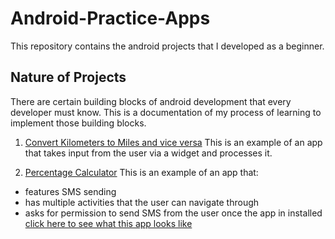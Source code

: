 # Android-Practice-Apps
This repository contains the android projects that I developed as a beginner.

## Nature of Projects
There are certain building blocks of android development that every developer must know. This is a documentation of my process of learning to implement those building blocks.

1. [Convert Kilometers to Miles and vice versa](ConvertMilesToKm/ConvertMilesToKm)
This is an example of an app that takes input from the user via a widget and processes it.

2. [Percentage Calculator](percentage_calculator)
This is an example of an app that:
- features SMS sending
- has multiple activities that the user can navigate through
- asks for permission to send SMS from the user once the app in installed 
[click here to see what this app looks like](https://drive.google.com/file/d/14QFBd4xuGak2wLnju8AjBDc_54-87wl1/view?usp=sharing)

